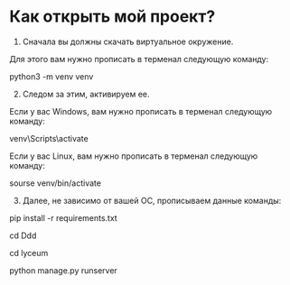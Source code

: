 # Как открыть мой проект?
1) Сначала вы должны скачать виртуальное окружение.

Для этого вам нужно прописать в терменал следующую команду:

python3 -m venv venv

2) Следом за этим, активируем ее.

Если у вас Windows, вам нужно прописать в терменал следующую команду:

venv\Scripts\activate

Если у вас Linux,  вам нужно прописать в терменал следующую команду:

sourse venv/bin/activate

3) Далее, не зависимо от вашей OC, прописываем данные команды:

pip install -r requirements.txt

cd Ddd

cd lyceum

python manage.py runserver
